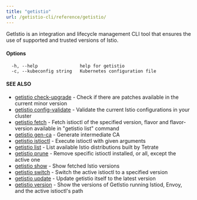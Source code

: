 ```yaml
---
title: "getistio"
url: /getistio-cli/reference/getistio/
---
```


GetIstio is an integration and lifecycle management CLI tool that ensures the use of supported and trusted versions of Istio.

#### Options

```
  -h, --help                help for getistio
  -c, --kubeconfig string   Kubernetes configuration file
```

#### SEE ALSO

* [getistio check-upgrade](/getistio-cli/reference/getistio_check-upgrade/)	 - Check if there are patches available in the current minor version
* [getistio config-validate](/getistio-cli/reference/getistio_config-validate/)	 - Validate the current Istio configurations in your cluster
* [getistio fetch](/getistio-cli/reference/getistio_fetch/)	 - Fetch istioctl of the specified version, flavor and flavor-version available in "getistio list" command
* [getistio gen-ca](/getistio-cli/reference/getistio_gen-ca/)	 - Generate intermediate CA
* [getistio istioctl](/getistio-cli/reference/getistio_istioctl/)	 - Execute istioctl with given arguments
* [getistio list](/getistio-cli/reference/getistio_list/)	 - List available Istio distributions built by Tetrate
* [getistio prune](/getistio-cli/reference/getistio_prune/)	 - Remove specific istioctl installed, or all, except the active one 
* [getistio show](/getistio-cli/reference/getistio_show/)	 - Show fetched Istio versions
* [getistio switch](/getistio-cli/reference/getistio_switch/)	 - Switch the active istioctl to a specified version
* [getistio update](/getistio-cli/reference/getistio_update/)	 - Update getistio itself to the latest version
* [getistio version](/getistio-cli/reference/getistio_version/)	 - Show the versions of GetIstio running Istiod, Envoy, and the active istioctl's path

